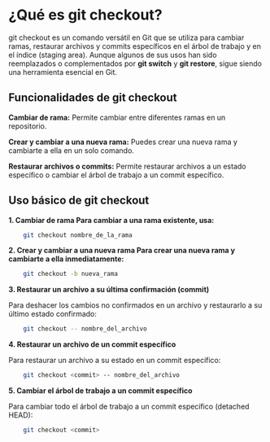 # ¿Qué es git checkout?

git checkout es un comando versátil en Git que se utiliza para cambiar ramas, restaurar archivos y commits específicos en el árbol de trabajo y en el índice (staging area). Aunque algunos de sus usos han sido reemplazados o complementados por **git switch** y **git restore**, sigue siendo una herramienta esencial en Git.

## Funcionalidades de git checkout

**Cambiar de rama:** Permite cambiar entre diferentes ramas en un repositorio.

**Crear y cambiar a una nueva rama:** Puedes crear una nueva rama y cambiarte a ella en un solo comando.

**Restaurar archivos o commits:**
Permite restaurar archivos a un estado específico o cambiar el árbol de trabajo a un commit específico.

## Uso básico de git checkout

**1. Cambiar de rama
Para cambiar a una rama existente, usa:**

```sh
    git checkout nombre_de_la_rama
```

**2. Crear y cambiar a una nueva rama
Para crear una nueva rama y cambiarte a ella inmediatamente:**

```sh
    git checkout -b nueva_rama
```

**3. Restaurar un archivo a su última confirmación (commit)**

Para deshacer los cambios no confirmados en un archivo y restaurarlo a su último estado confirmado:

```sh
    git checkout -- nombre_del_archivo
```

**4. Restaurar un archivo de un commit específico**

Para restaurar un archivo a su estado en un commit específico:

```sh
    git checkout <commit> -- nombre_del_archivo
```

**5. Cambiar el árbol de trabajo a un commit específico**

Para cambiar todo el árbol de trabajo a un commit específico (detached HEAD):

```sh
    git checkout <commit>
```
